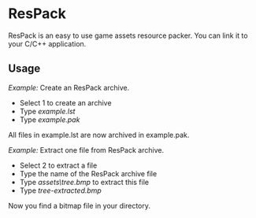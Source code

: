 # ResPack
ResPack is an easy to use game assets resource packer. You can link it to your C/C++ application.

## Usage
*Example:* Create an ResPack archive.

- Select 1 to create an archive
- Type *example.lst*
- Type *example.pak*

All files in example.lst are now archived in example.pak.

*Example:* Extract one file from ResPack archive.

- Select 2 to extract a file
- Type the name of the ResPack archive file
- Type *assets\tree.bmp* to extract this file
- Type *tree-extracted.bmp*

Now you find a bitmap file in your directory.
